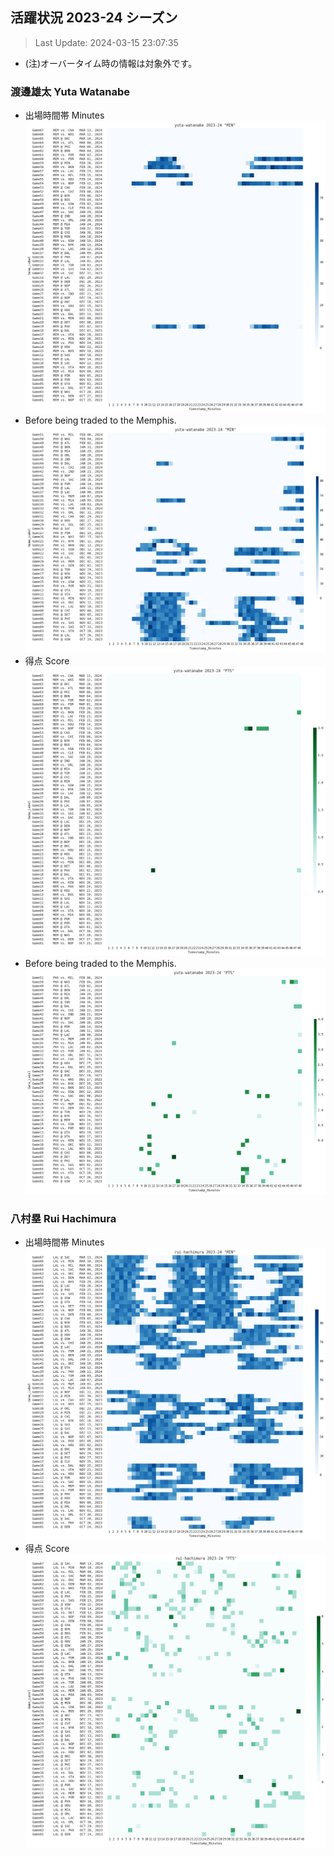 ## 活躍状況 2023-24 シーズン
> Last Update: 2024-03-15 23:07:35
- (注)オーバータイム時の情報は対象外です。

### 渡邊雄太 Yuta Watanabe
- 出場時間帯 Minutes
![image.png](images/yuta-watanabe_2023-24_MIN.png)
- Before being traded to the Memphis.
![image.png](images/yuta-watanabe_2023-24_MIN_before_trade.png)
- 得点 Score
![image.png](images/yuta-watanabe_2023-24_PTS.png)
- Before being traded to the Memphis.
![image.png](images/yuta-watanabe_2023-24_PTS_before_trade.png)

### 八村塁 Rui Hachimura
- 出場時間帯 Minutes
![image.png](images/rui-hachimura_2023-24_MIN.png)
- 得点 Score
![image.png](images/rui-hachimura_2023-24_PTS.png)